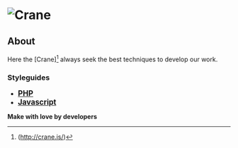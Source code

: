 # ![Crane](http://crane.is/assets/img/crane.png)

## About

Here the [Crane][^1] always seek the best techniques to develop our work.

### Styleguides

* <big>**[PHP](/PHP.md)**</big>
* <big>**[Javascript](/Javascript.md)**</big>

**Make with love by developers**

[^1]:(http://crane.is/)
